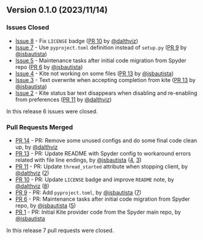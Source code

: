 ## Version 0.1.0 (2023/11/14)

### Issues Closed

* [Issue 8](https://github.com/spyder-ide/kite-provider/issues/8) - Fix `LICENSE` badge ([PR 10](https://github.com/spyder-ide/kite-provider/pull/10) by [@dalthviz](https://github.com/dalthviz))
* [Issue 7](https://github.com/spyder-ide/kite-provider/issues/7) - Use `pyproject.toml` definition instead of `setup.py` ([PR 9](https://github.com/spyder-ide/kite-provider/pull/9) by [@jsbautista](https://github.com/jsbautista))
* [Issue 5](https://github.com/spyder-ide/kite-provider/issues/5) - Maintenance tasks after initial code migration from Spyder repo ([PR 6](https://github.com/spyder-ide/kite-provider/pull/6) by [@jsbautista](https://github.com/jsbautista))
* [Issue 4](https://github.com/spyder-ide/kite-provider/issues/4) - Kite not working on some files ([PR 13](https://github.com/spyder-ide/kite-provider/pull/13) by [@jsbautista](https://github.com/jsbautista))
* [Issue 3](https://github.com/spyder-ide/kite-provider/issues/3) - Text overwrite when accepting completion from kite ([PR 13](https://github.com/spyder-ide/kite-provider/pull/13) by [@jsbautista](https://github.com/jsbautista))
* [Issue 2](https://github.com/spyder-ide/kite-provider/issues/2) -  Kite status bar text disappears when disabling and re-enabling from preferences ([PR 11](https://github.com/spyder-ide/kite-provider/pull/11) by [@dalthviz](https://github.com/dalthviz))

In this release 6 issues were closed.

### Pull Requests Merged

* [PR 14](https://github.com/spyder-ide/kite-provider/pull/14) - PR: Remove some unused configs and do some final code clean up, by [@dalthviz](https://github.com/dalthviz)
* [PR 13](https://github.com/spyder-ide/kite-provider/pull/13) - PR: Update README with Spyder config to workaround errors related with file line endings, by [@jsbautista](https://github.com/jsbautista) ([4](https://github.com/spyder-ide/kite-provider/issues/4), [3](https://github.com/spyder-ide/kite-provider/issues/3))
* [PR 11](https://github.com/spyder-ide/kite-provider/pull/11) - PR: Update `thread_started` attribute when stopping client, by [@dalthviz](https://github.com/dalthviz) ([2](https://github.com/spyder-ide/kite-provider/issues/2))
* [PR 10](https://github.com/spyder-ide/kite-provider/pull/10) - PR: Update `LICENSE` badge and improve `README` note, by [@dalthviz](https://github.com/dalthviz) ([8](https://github.com/spyder-ide/kite-provider/issues/8))
* [PR 9](https://github.com/spyder-ide/kite-provider/pull/9) - PR: Add `pyproject.toml`, by [@jsbautista](https://github.com/jsbautista) ([7](https://github.com/spyder-ide/kite-provider/issues/7))
* [PR 6](https://github.com/spyder-ide/kite-provider/pull/6) - PR: Maintenance tasks after initial code migration from Spyder repo, by [@jsbautista](https://github.com/jsbautista) ([5](https://github.com/spyder-ide/kite-provider/issues/5))
* [PR 1](https://github.com/spyder-ide/kite-provider/pull/1) - PR: Initial Kite provider code from the Spyder main repo, by [@jsbautista](https://github.com/jsbautista)

In this release 7 pull requests were closed.
